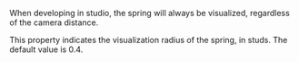 When developing in studio, the spring will always be visualized,
regardless of the camera distance.

This property indicates the visualization radius of the spring, in studs.
The default value is 0.4.